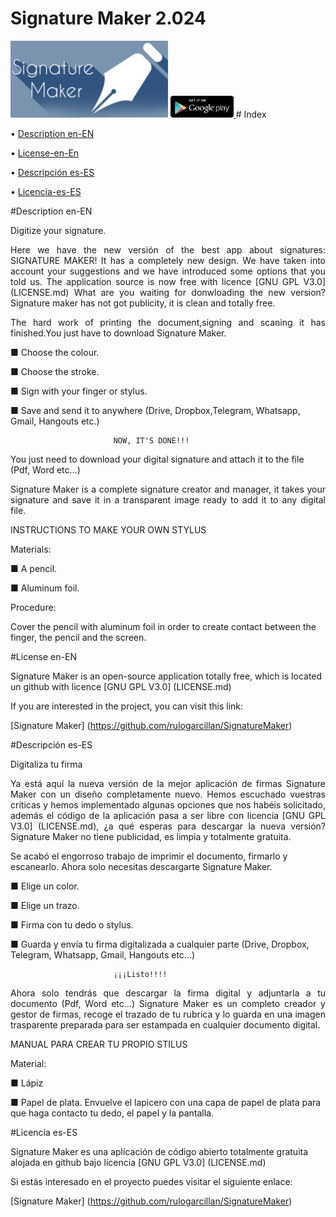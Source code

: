 # Signature Maker 2.024


<img src="LOGO/logogrande.png" width="50%">

<a href="https://play.google.com/store/apps/details?id=com.signaturemaker.app">
<img src="LOGO/getapp.png" width="20%"> </a>
# Index

 • [Description en-EN](https://github.com/rulogarcillan/SignatureMaker/blob/master/README.md#description-en-en)
 
 • [License-en-En](https://github.com/rulogarcillan/SignatureMaker#license-en-en)
 
 • [Descripción es-ES](https://github.com/rulogarcillan/SignatureMaker/blob/master/README.md#descripci%C3%B3n-es-es)
 
 • [Licencia-es-ES](https://github.com/rulogarcillan/SignatureMaker#licencia-es-es)


#Description en-EN

Digitize your signature.

<p align="justify">Here we have the new versión of the best app about signatures: SIGNATURE MAKER!
It has a completely new design.
We have taken into account your suggestions and we have introduced some options that you told us. 
The application source  is now free with licence [GNU GPL V3.0] (LICENSE.md)
What are you waiting for donwloading the new version? Signature maker has not got publicity, it is clean and totally free.</p>

<p align="justify"> The hard work of printing the document,signing and scaning it has finished.You just have to download Signature Maker.</p>

■  Choose the colour.

■  Choose the stroke.

■  Sign with your finger or stylus.

■  Save and send it to anywhere (Drive, Dropbox,Telegram, Whatsapp, Gmail, Hangouts etc.)


                           NOW, IT'S DONE!!!

You just need to download your digital signature and attach it to the file (Pdf, Word etc...)

<p align="justify"> Signature Maker is a complete signature creator and manager, it takes your signature and save it in a transparent image ready to add it to any digital file.</p>

INSTRUCTIONS TO MAKE YOUR OWN STYLUS

Materials:

■  A pencil.

■  Aluminum foil.

Procedure:

Cover the pencil with aluminum foil in order to create contact between the finger, the pencil and the screen.



#License en-EN

Signature Maker is an open-source application totally free, which is located un github with licence  [GNU GPL V3.0] (LICENSE.md)

If you are interested in the project, you can visit this link:

[Signature Maker] (https://github.com/rulogarcillan/SignatureMaker)


#Descripción es-ES

Digitaliza tu firma
<p align="justify"> 
Ya está aquí la nueva versión de la mejor aplicación de firmas Signature Maker con un diseño completamente nuevo. Hemos escuchado vuestras críticas y hemos implementado algunas opciones que nos habéis solicitado, además el código de la aplicación pasa a ser libre con licencia [GNU GPL V3.0] (LICENSE.md), ¿a qué esperas para descargar la nueva versión? Signature Maker no tiene publicidad, es limpia y totalmente gratuita.</p>


Se acabó el engorroso trabajo de imprimir el documento, firmarlo y escanearlo. Ahora solo necesitas descargarte Signature Maker.

■ Elige un color.

■ Elige un trazo.

■ Firma con tu dedo o stylus.

■ Guarda y envía tu firma digitalizada a cualquier parte (Drive, Dropbox, Telegram, Whatsapp, Gmail, Hangouts etc...)

                           ¡¡¡Listo!!!!
<p align="justify"> 
Ahora solo tendrás que descargar la firma digital y adjuntarla a tu documento (Pdf, Word etc...)
Signature Maker es un completo creador y gestor de firmas, recoge el trazado de tu rubrica y lo guarda en una imagen trasparente preparada para ser estampada en cualquier documento digital.</p>

MANUAL PARA CREAR TU PROPIO STILUS

Material:

■ Lápiz

■ Papel de plata.
Envuelve el lapicero con una capa de papel de plata para que haga contacto tu dedo, el papel y la pantalla.

#Licencia es-ES

Signature Maker es una aplicación de código abierto totalmente gratuita alojada en github bajo licencia  [GNU GPL V3.0] (LICENSE.md)

Si estás interesado en el proyecto puedes visitar el siguiente enlace:

[Signature Maker] (https://github.com/rulogarcillan/SignatureMaker)
